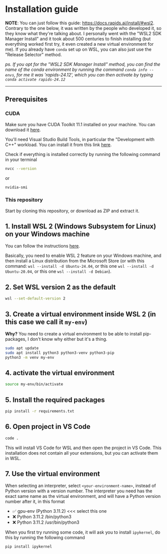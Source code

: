 # Installation guide

**NOTE**: You can just follow this guide: <https://docs.rapids.ai/install/#wsl2>. Contrary to the one below, it was written by the people who developed it, so they know what they're talking about. I personally went with the "WSL2 SDK Manager Install" and it took about 500 centuries to finish installing (but everything worked first try, it even created a new virtual environment for me). If you already have `conda` set up on WSL, you can also just use the "Release Selector" method.

*ps. If you opt for the "WSL2 SDK Manager Install" method, you can find the name of the conda environment by running the command `conda info --envs`, for me it was 'rapids-24.12', which you can then activate by typing `conda activate rapids-24.12`*

---

## Prerequisites

### CUDA

Make sure you have CUDA Toolkit 11.1 installed on your machine. You can download it [here](https://developer.nvidia.com/cuda-11.1.1-download-archive).

You'll need Visual Studio Build Tools, in particular the "Development with C++" workload. You can install it from this link [here](https://visualstudio.microsoft.com/visual-cpp-build-tools/).

Check if everything is installed correctly by running the following command in your terminal

```bash
nvcc --version
```

or

```bash
nvidia-smi
```

### This repository

Start by cloning this repository, or download as ZIP and extract it.

## 1. Install WSL 2 (Windows Subsystem for Linux) on your Windows machine

You can follow the instructions [here](https://docs.microsoft.com/en-us/windows/wsl/install).

Basically, you need to enable WSL 2 feature on your Windows machine, and then install a Linux distribution from the Microsoft Store (or with this command: `wsl --install -d Ubuntu-24.04`, or this one `wsl --install -d Ubuntu-20.04`, or this one `wsl --install -d Debian`).

## 2. Set WSL version 2 as the default

```bash
wsl --set-default-version 2
```

## 3. Create a virtual environment inside WSL 2 (in this case we call it `my-env`)

**Why?** You need to create a virtual environment to be able to install pip-packages, I don't know why either but it's a thing.

```bash
sudo apt update
sudo apt install python3 python3-venv python3-pip
python3 -m venv my-env
```

## 4. activate the virtual environment

```bash
source my-env/bin/activate
```

## 5. Install the required packages

```bash
pip install -r requirements.txt
```

## 6. Open project in VS Code

```bash
code .
```

This will install VS Code for WSL and then open the project in VS Code. This installation does not contain all your extensions, but you can activate them in WSL.

## 7. Use the virtual environment

When selecting an interpreter, select `<your-environment-name>`, instead of Python version with a version number. The interpreter you need has the exact same name as the virtual environment, and will have a Python version number after it, in this format

- ✅ gpu-env (Python 3.11.2) <<< select this one
- ❌ Python 3.11.2 /bin/python3
- ❌ Python 3.11.2 /usr/bin/python3

When you first try running some code, it will ask you to install `ipykernel`, do this by running the following command

```bash
pip install ipykernel
```
